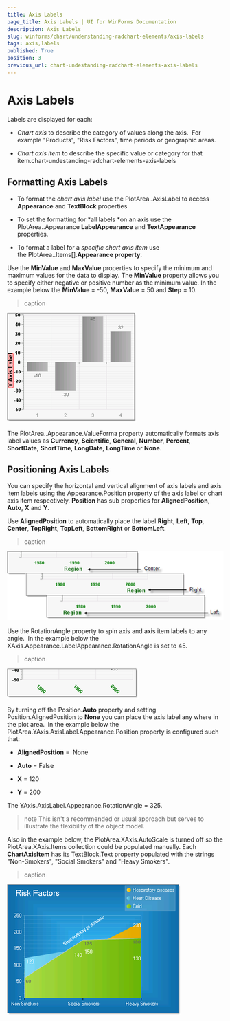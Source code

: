 ```yaml
---
title: Axis Labels
page_title: Axis Labels | UI for WinForms Documentation
description: Axis Labels
slug: winforms/chart/understanding-radchart-elements/axis-labels
tags: axis,labels
published: True
position: 3
previous_url: chart-undestanding-radchart-elements-axis-labels
---
```


# Axis Labels



Labels are displayed for each:

* *Chart axis* to describe the category of values along the axis.  For example "Products", "Risk Factors", time periods or geographic areas. 


* *Chart axis item* to describe the specific value or category for that item.chart-undestanding-radchart-elements-axis-labels

## Formatting Axis Labels

* To format the *chart axis label* use the PlotArea.<axis>.AxisLabel to access __Appearance__ and __TextBlock__ properties 


* To set the formatting for *all labels *on an axis use the PlotArea.<axis>.Appearance __LabelAppearance__ and __TextAppearance__ properties. 


* To format a label for a *specific chart axis item* use the PlotArea.<axis>.Items[].__Appearance property__. 

Use the __MinValue__ and __MaxValue__ properties to specify the minimum and maximum values for the data to display. The __MinValue__ property allows you to specify either negative or positive number as the minimum value. In the example below the __MinValue__ = -50, __MaxValue__ = 50 and __Step__ = 10.
>caption 

![chart-undestanding-radchart-elements-axis-labels 001](images/chart-undestanding-radchart-elements-axis-labels001.png)

The PlotArea.<axis>.Appearance.ValueForma property automatically formats axis label values as __Currency__, __Scientific__, __General__, __Number__, __Percent__, __ShortDate__, __ShortTime__, __LongDate__, __LongTime__ or __None__.

## Positioning Axis Labels

You can specify the horizontal and vertical alignment of axis labels and axis item labels using the Appearance.Position property of the axis label or chart axis item respectively. __Position__ has sub properties for __AlignedPosition__, __Auto__, __X__ and __Y__.  

Use __AlignedPosition__ to automatically place the label __Right__, __Left__, __Top__, __Center__, __TopRight__, __TopLeft__, __BottomRight__ or __BottomLeft__.  
>caption 

![chart-undestanding-radchart-elements-axis-labels 002](images/chart-undestanding-radchart-elements-axis-labels002.png)

Use the RotationAngle property to spin axis and axis item labels to any angle.  In the example below the XAxis.Appearance.LabelAppearance.RotationAngle is set to 45.
>caption 

![chart-undestanding-radchart-elements-axis-labels 003](images/chart-undestanding-radchart-elements-axis-labels003.png)

By turning off the Position.__Auto__ property and setting Position.AlignedPosition to __None__ you can place the axis label any where in the plot area.  In the example below the PlotArea.YAxis.AxisLabel.Appearance.Position property is configured such that:

* __AlignedPosition__ =  None 


* __Auto__ = False 


* __X__ = 120 


* __Y__ = 200

The YAxis.AxisLabel.Appearance.RotationAngle = 325. 

>note This isn't a recommended or usual approach but serves to illustrate the flexibility of the object model.
>


Also in the example below, the PlotArea.XAxis.AutoScale is turned off so the PlotArea.XAxis.Items collection could be populated manually. Each __ChartAxisItem__ has its TextBlock.Text property populated with the strings "Non-Smokers", "Social Smokers" and "Heavy Smokers".
>caption 

![chart-undestanding-radchart-elements-axes 003](images/chart-undestanding-radchart-elements-axes003.png)
